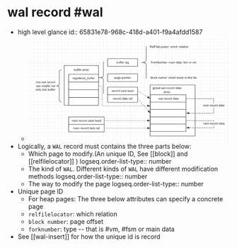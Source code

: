 # wal record #wal
  - high level glance
    id:: 65831e78-968c-418d-a401-f9a4afdd1587
    - ![wal-record-structure.png](../assets/wal-record-structure.png)
  - Logically, a `WAL` record must contains the three parts below:
    - Which page to modify.(An unique ID, See [[block]]  and [[relfilelocator]] )
      logseq.order-list-type:: number
    - The kind of `WAL`. Different kinds of `WAL` have different modification methods
      logseq.order-list-type:: number
    - The way to modify the page
      logseq.order-list-type:: number
  - Unique page ID
    - For heap pages: The three below attributes can specify a concrete page
    - `relfilelocator`: which relation
    - `block number`: page offset
    - `forknumber`: type -- that is #vm, #fsm or main data
  - See [[wal-insert]] for how the unique id is record